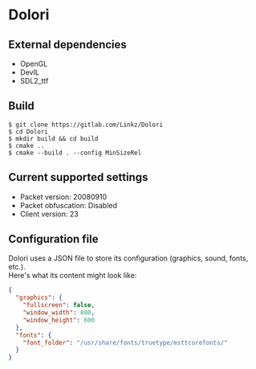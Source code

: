 Dolori
=======

External dependencies
---------
* OpenGL
* DevIL
* SDL2_ttf

Build
-----
```shell
$ git clone https://gitlab.com/Linkz/Dolori
$ cd Dolori
$ mkdir build && cd build
$ cmake ..
$ cmake --build . --config MinSizeRel
```

Current supported settings
--------------------------
* Packet version: 20080910
* Packet obfuscation: Disabled
* Client version: 23

Configuration file
------------------
Dolori uses a JSON file to store its configuration (graphics, sound, fonts, etc.).  
Here's what its content might look like:

```json
{
  "graphics": {
    "fullscreen": false,
    "window_width": 800,
    "window_height": 600
  },
  "fonts": {
    "font_folder": "/usr/share/fonts/truetype/msttcorefonts/"
  }
}
```